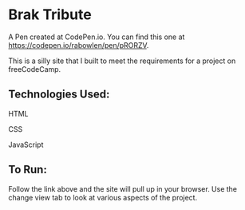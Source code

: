 # Brak Tribute
A Pen created at CodePen.io. You can find this one at https://codepen.io/rabowlen/pen/pRORZV.

This is a silly site that I built to meet the requirements for a project on freeCodeCamp.

## Technologies Used:

HTML

CSS  

JavaScript
 
 ## To Run:
 
 Follow the link above and the site will pull up in your browser. Use the change view tab to look at various aspects of the project. 
